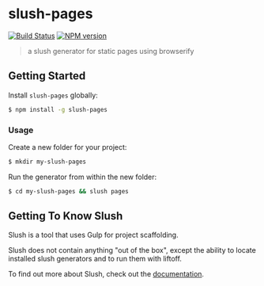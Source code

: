 # slush-pages

[![Build Status](https://secure.travis-ci.org/ahdinosaur/slush-pages.png?branch=master)](https://travis-ci.org/ahdinosaur/slush-pages) [![NPM version](https://badge-me.herokuapp.com/api/npm/slush-pages.png)](http://badges.enytc.com/for/npm/slush-pages)

> a slush generator for static pages using browserify

## Getting Started

Install `slush-pages` globally:

```bash
$ npm install -g slush-pages
```

### Usage

Create a new folder for your project:

```bash
$ mkdir my-slush-pages
```

Run the generator from within the new folder:

```bash
$ cd my-slush-pages && slush pages
```

## Getting To Know Slush

Slush is a tool that uses Gulp for project scaffolding.

Slush does not contain anything "out of the box", except the ability to locate installed slush generators and to run them with liftoff.

To find out more about Slush, check out the [documentation](https://github.com/klei/slush).
